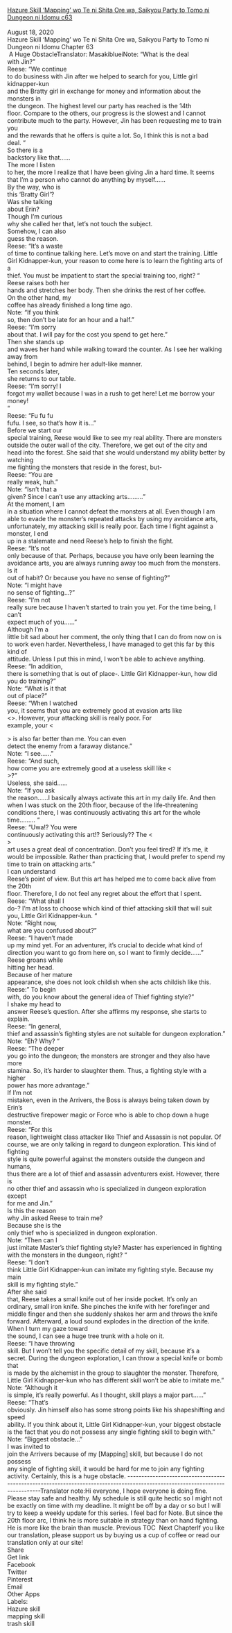 [Hazure Skill ‘Mapping’ wo Te ni Shita Ore wa, Saikyou Party to Tomo ni Dungeon ni Idomu c63](https://masakiblueitranslation.blogspot.com/2020/08/hazure-skill-mapping-wo-te-ni-shita-ore_18.html)
<br/><br/>
August 18, 2020<br/>
Hazure Skill ‘Mapping’ wo Te ni Shita Ore wa, Saikyou Party to Tomo ni Dungeon ni Idomu Chapter 63<br/>
 A Huge ObstacleTranslator: MasakiblueiNote: “What is the deal<br/>
with Jin?”<br/>
Reese: “We continue<br/>
to do business with Jin after we helped to search for you, Little girl kidnapper-kun<br/>
and the Bratty girl in exchange for money and information about the monsters in<br/>
the dungeon. The highest level our party has reached is the 14th<br/>
floor. Compare to the others, our progress is the slowest and I cannot<br/>
contribute much to the party. However, Jin has been requesting me to train you<br/>
and the rewards that he offers is quite a lot. So, I think this is not a bad<br/>
deal. “<br/>
So there is a<br/>
backstory like that……<br/>
The more I listen<br/>
to her, the more I realize that I have been giving Jin a hard time. It seems<br/>
that I’m a person who cannot do anything by myself……<br/>
By the way, who is<br/>
this ‘Bratty Girl’?<br/>
Was she talking<br/>
about Erin? <br/>
Though I’m curious<br/>
why she called her that, let’s not touch the subject. <br/>
Somehow, I can also<br/>
guess the reason. <br/>
Reese: “It’s a waste<br/>
of time to continue talking here. Let’s move on and start the training. Little<br/>
Girl Kidnapper-kun, your reason to come here is to learn the fighting arts of a<br/>
thief. You must be impatient to start the special training too, right? “<br/>
Reese raises both her<br/>
hands and stretches her body. Then she drinks the rest of her coffee.<br/>
On the other hand, my<br/>
coffee has already finished a long time ago. <br/>
Note: “If you think<br/>
so, then don’t be late for an hour and a half.”<br/>
Reese: “I’m sorry<br/>
about that. I will pay for the cost you spend to get here.”<br/>
Then she stands up<br/>
and waves her hand while walking toward the counter. As I see her walking away from<br/>
behind, I begin to admire her adult-like manner. <br/>
Ten seconds later,<br/>
she returns to our table. <br/>
Reese: “I’m sorry! I<br/>
forgot my wallet because I was in a rush to get here! Let me borrow your money!<br/>
“<br/>
Reese: “Fu fu fu<br/>
fufu. I see, so that’s how it is…”<br/>
Before we start our<br/>
special training, Reese would like to see my real ability. There are monsters<br/>
outside the outer wall of the city. Therefore, we get out of the city and<br/>
head into the forest. She said that she would understand my ability better by watching<br/>
me fighting the monsters that reside in the forest, but-<br/>
Reese: “You are<br/>
really weak, huh.”<br/>
Note: “Isn’t that a<br/>
given? Since I can’t use any attacking arts………”<br/>
At the moment, I am<br/>
in a situation where I cannot defeat the monsters at all. Even though I am<br/>
able to evade the monster’s repeated attacks by using my avoidance arts, unfortunately, my attacking skill is really poor. Each time I fight against a monster, I end<br/>
up in a stalemate and need Reese’s help to finish the fight. <br/>
Reese: “It’s not<br/>
only because of that. Perhaps, because you have only been learning the<br/>
avoidance arts, you are always running away too much from the monsters. Is it<br/>
out of habit? Or because you have no sense of fighting?”<br/>
Note: “I might have<br/>
no sense of fighting…?”<br/>
Reese: “I’m not<br/>
really sure because I haven’t started to train you yet. For the time being, I can’t<br/>
expect much of you……”<br/>
Although I’m a<br/>
little bit sad about her comment, the only thing that I can do from now on is<br/>
to work even harder. Nevertheless, I have managed to get this far by this kind of<br/>
attitude. Unless I put this in mind, I won’t be able to achieve anything. <br/>
Reese: “In addition,<br/>
there is something that is out of place-. Little Girl Kidnapper-kun, how did<br/>
you do training?”<br/>
Note: “What is it that<br/>
out of place?”<br/>
Reese: “When I watched<br/>
you, it seems that you are extremely good at evasion arts like<br/>
<<Stealth>>. However, your attacking skill is really poor. For<br/>
example, your <<Search Enemy>> is also far better than me. You can even<br/>
detect the enemy from a faraway distance.”<br/>
Note: “I see……”<br/>
Reese: “And such,<br/>
how come you are extremely good at a useless skill like <<Search Enemy>>?”<br/>
Useless, she said……<br/>
Note: “If you ask<br/>
the reason……I basically always activate this art in my daily life. And then<br/>
when I was stuck on the 20th floor, because of the life-threatening<br/>
conditions there, I was continuously activating this art for the whole time……… “<br/>
Reese: “Uwa!? You were<br/>
continuously activating this art!? Seriously?? The <<Search Enemy>><br/>
art uses a great deal of concentration. Don’t you feel tired? If it’s me, it<br/>
would be impossible. Rather than practicing that, I would prefer to spend my<br/>
time to train on attacking arts.”<br/>
I can understand<br/>
Reese’s point of view. But this art has helped me to come back alive from the 20th<br/>
floor. Therefore, I do not feel any regret about the effort that I spent. <br/>
Reese: “What shall I<br/>
do-? I’m at loss to choose which kind of thief attacking skill that will suit<br/>
you, Little Girl Kidnapper-kun. “<br/>
Note: “Right now,<br/>
what are you confused about?”<br/>
Reese: “I haven’t made<br/>
up my mind yet. For an adventurer, it’s crucial to decide what kind of direction you want to go from here on, so I want to firmly decide……”<br/>
Reese groans while<br/>
hitting her head.<br/>
Because of her mature<br/>
appearance, she does not look childish when she acts childish like this. <br/>
Reese:” To begin<br/>
with, do you know about the general idea of Thief fighting style?”<br/>
I shake my head to<br/>
answer Reese’s question. After she affirms my response, she starts to explain. <br/>
Reese: “In general,<br/>
thief and assassin’s fighting styles are not suitable for dungeon exploration.”<br/>
Note: “Eh? Why? “<br/>
Reese: “The deeper<br/>
you go into the dungeon; the monsters are stronger and they also have more<br/>
stamina. So, it’s harder to slaughter them. Thus, a fighting style with a higher<br/>
power has more advantage.”<br/>
If I’m not<br/>
mistaken, even in the Arrivers, the Boss is always being taken down by Erin’s<br/>
destructive firepower magic or Force who is able to chop down a huge monster. <br/>
Reese: “For this<br/>
reason, lightweight class attacker like Thief and Assassin is not popular. Of<br/>
course, we are only talking in regard to dungeon exploration. This kind of fighting<br/>
style is quite powerful against the monsters outside the dungeon and humans,<br/>
thus there are a lot of thief and assassin adventurers exist. However, there is<br/>
no other thief and assassin who is specialized in dungeon exploration except<br/>
for me and Jin.”<br/>
Is this the reason<br/>
why Jin asked Reese to train me?<br/>
Because she is the<br/>
only thief who is specialized in dungeon exploration. <br/>
Note: “Then can I<br/>
just imitate Master’s thief fighting style? Master has experienced in fighting<br/>
with the monsters in the dungeon, right? “<br/>
Reese: “I don’t<br/>
think Little Girl Kidnapper-kun can imitate my fighting style. Because my main<br/>
skill is my fighting style.”<br/>
After she said<br/>
that, Reese takes a small knife out of her inside pocket. It’s only an<br/>
ordinary, small iron knife. She pinches the knife with her forefinger and<br/>
middle finger and then she suddenly shakes her arm and throws the knife forward. Afterward, a loud sound explodes in the direction of the knife. When I turn my gaze toward<br/>
the sound, I can see a huge tree trunk with a hole on it. <br/>
Reese: “I have throwing<br/>
skill. But I won’t tell you the specific detail of my skill, because it’s a<br/>
secret. During the dungeon exploration, I can throw a special knife or bomb that<br/>
is made by the alchemist in the group to slaughter the monster. Therefore,<br/>
Little Girl Kidnapper-kun who has different skill won’t be able to imitate me.”<br/>
Note: “Although it<br/>
is simple, it’s really powerful. As I thought, skill plays a major part……”<br/>
Reese: “That’s<br/>
obviously. Jin himself also has some strong points like his shapeshifting and speed<br/>
ability. If you think about it, Little Girl Kidnapper-kun, your biggest obstacle<br/>
is the fact that you do not possess any single fighting skill to begin with.”<br/>
Note: “Biggest obstacle…”<br/>
I was invited to<br/>
join the Arrivers because of my [Mapping] skill, but because I do not possess<br/>
any single of fighting skill, it would be hard for me to join any fighting<br/>
activity. Certainly, this is a huge obstacle. -----------------------------------------------------------------------------------------------------------------------------Translator note:Hi everyone, I hope everyone is doing fine. Please stay safe and healthy. My schedule is still quite hectic so I might not be exactly on time with my deadline. It might be off by a day or so but I will try to keep a weekly update for this series. I feel bad for Note. But since the 20th floor arc, I think he is more suitable in strategy than on hand fighting. He is more like the brain than muscle. Previous TOC  Next ChapterIf you like our translation, please support us by buying us a cup of coffee or read our translation only at our site!<br/>
Share<br/>
Get link<br/>
Facebook<br/>
Twitter<br/>
Pinterest<br/>
Email<br/>
Other Apps<br/>
Labels:<br/>
Hazure skill<br/>
mapping skill<br/>
trash skill<br/>
